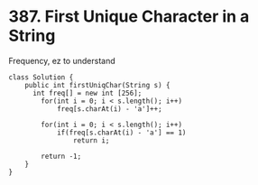 # 387. First Unique Character in a String

Frequency, ez to understand

```
class Solution {
    public int firstUniqChar(String s) {
      int freq[] = new int [256];
        for(int i = 0; i < s.length(); i++)
            freq[s.charAt(i) - 'a']++;
        
        for(int i = 0; i < s.length(); i++)
            if(freq[s.charAt(i) - 'a'] == 1)
                return i;
        
        return -1;
    }
}
```
